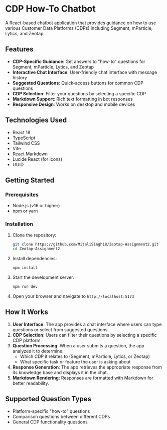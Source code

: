 # CDP How-To Chatbot

A React-based chatbot application that provides guidance on how to use various Customer Data Platforms (CDPs) including Segment, mParticle, Lytics, and Zeotap.

## Features

- **CDP-Specific Guidance**: Get answers to "how-to" questions for Segment, mParticle, Lytics, and Zeotap
- **Interactive Chat Interface**: User-friendly chat interface with message history
- **Suggested Questions**: Quick-access buttons for common CDP questions
- **CDP Selection**: Filter your questions by selecting a specific CDP
- **Markdown Support**: Rich text formatting in bot responses
- **Responsive Design**: Works on desktop and mobile devices

## Technologies Used

- React 18
- TypeScript
- Tailwind CSS
- Vite
- React Markdown
- Lucide React (for icons)
- UUID

## Getting Started

### Prerequisites

- Node.js (v16 or higher)
- npm or yarn

### Installation

1. Clone the repository:
   ```bash
   git clone https://github.com/MitaliSingh18/Zeotap-Assignment2.git
   cd Zeotap-Assignment2
   ```

2. Install dependencies:
   ```bash
   npm install
   ```

3. Start the development server:
   ```bash
   npm run dev
   ```

4. Open your browser and navigate to `http://localhost:5173`

## How It Works

1. **User Interface**: The app provides a chat interface where users can type questions or select from suggested questions.
2. **CDP Selection**: Users can filter their questions by selecting a specific CDP platform.
3. **Question Processing**: When a user submits a question, the app analyzes it to determine:
   - Which CDP it relates to (Segment, mParticle, Lytics, or Zeotap)
   - What specific task or feature the user is asking about
4. **Response Generation**: The app retrieves the appropriate response from its knowledge base and displays it in the chat.
5. **Markdown Rendering**: Responses are formatted with Markdown for better readability.

## Supported Question Types

- Platform-specific "how-to" questions
- Comparison questions between different CDPs
- General CDP functionality questions
